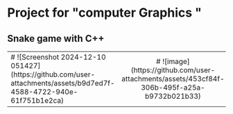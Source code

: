 # Project for "computer Graphics "
## Snake game with C++

<table align="center">
<tr border="none">
<td width="50%" align="left">
#  ![Screenshot 2024-12-10 051427](https://github.com/user-attachments/assets/b9d7ed7f-4588-4722-940e-61f751b1e2ca)
</td>
<td width="50%" align="center">
 # ![image](https://github.com/user-attachments/assets/453cf84f-306b-495f-a25a-b9732b021b33)
  </td>
</tr>
</table>

